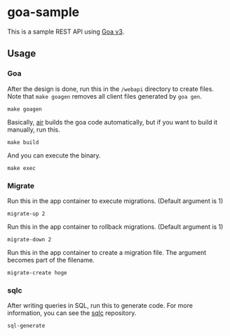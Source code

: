 # goa-sample
This is a sample REST API using [Goa v3](https://github.com/goadesign/goa/tree/v3).

## Usage
### Goa
After the design is done, run this in the `/webapi` directory to create files. Note that `make goagen` removes all client files generated by `goa gen`.  
```
make goagen
```
Basically, [air](https://github.com/cosmtrek/air) builds the goa code automatically, but if you want to build it manually, run this.  
```
make build
```
And you can execute the binary.  
```
make exec
```
### Migrate
Run this in the app container to execute migrations. (Default argument is 1)
```
migrate-up 2
```
Run this in the app container to rollback migrations. (Default argument is 1)
```
migrate-down 2
```
Run this in the app container to create a migration file. The argument becomes part of the filename.  
```
migrate-create hoge
```
### sqlc
After writing queries in SQL, run this to generate code. For more information, you can see the [sqlc](https://github.com/kyleconroy/sqlc) repository.
```
sql-generate
```
